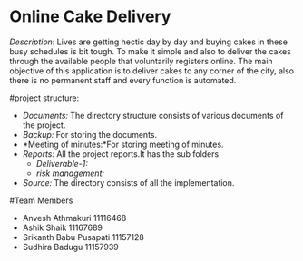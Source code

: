 # Online Cake Delivery

*Description*: Lives are getting hectic day by day and buying cakes in these busy schedules is bit tough. To make it simple and also to deliver the cakes through the available people that voluntarily registers online. The main objective of this application is to deliver cakes to any corner of the city, also there is no permanent staff and every function is automated.

#project structure:
- *Documents:*
The directory structure  consists of various documents of the project.
 - *Backup:* For storing the documents.
 - *Meeting of minutes:*For storing meeting of minutes.
 - *Reports:* All the project reports.It has the sub folders
    -   *Deliverable-1:* 
    -  *risk management:*
- *Source:*
The directory consists of all the implementation.

#Team Members
- Anvesh Athmakuri   		11116468
- Ashik Shaik              		11167689
- Srikanth Babu Pusapati 	11157128
- Sudhira Badugu           	11157939
